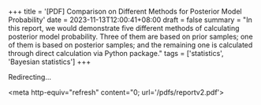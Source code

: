 +++
title = '[PDF] Comparison on Different Methods for Posterior Model Probability'
date = 2023-11-13T12:00:41+08:00
draft = false
summary = "In this report, we would demonstrate five different methods of calculating posterior model probability. Three of them are based on prior samples; one of them is based on posterior samples; and the remaining one is calculated through direct calculation via Python package."
tags = ['statistics', 'Bayesian statistics']
+++

Redirecting...

<meta http-equiv="refresh" content="0; url='/pdfs/reportv2.pdf'>


